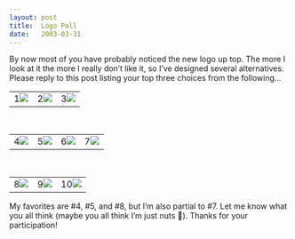```yaml
---
layout:	post
title:	Logo Poll
date:	2003-03-31
---
```


By now most of you have probably noticed the new logo up top. The more I look at it the more I really don’t like it, so I’ve designed several alternatives. Please reply to this post listing your top three choices from the following...

<center>
	<table cellspacing="10">
		<tbody>
			<tr>
				<td>1<img src="/images/logotest01.jpg"></td>
				<td>2<img src="/images/logotest02.jpg"></td>
				<td>3<img src="/images/logotest03.jpg"></td>
			</tr>
		</tbody>
	</table>
	<br>
	<table cellspacing="10">
		<tbody>
			<tr>
				<td>4<img src="/images/logotest04.jpg"></td>
				<td>5<img src="/images/logotest05.jpg"></td>
				<td>6<img src="/images/logotest06.jpg"></td>
				<td>7<img src="/images/logotest07.jpg"></td>
			</tr>
		</tbody>
	</table>
	<br>
	<table cellspacing="10">
		<tbody>
			<tr>
				<td>8<img src="/images/logotest08.jpg"></td>
				<td>9<img src="/images/logotest09.jpg"></td>
				<td>10<img src="/images/logotest10.jpg"></td>
			</tr>
		</tbody>
	</table>
</center>

My favorites are #4, #5, and #8, but I’m also partial to #7. Let me know what you all think (maybe you all think I’m just nuts 🤪). Thanks for your participation!